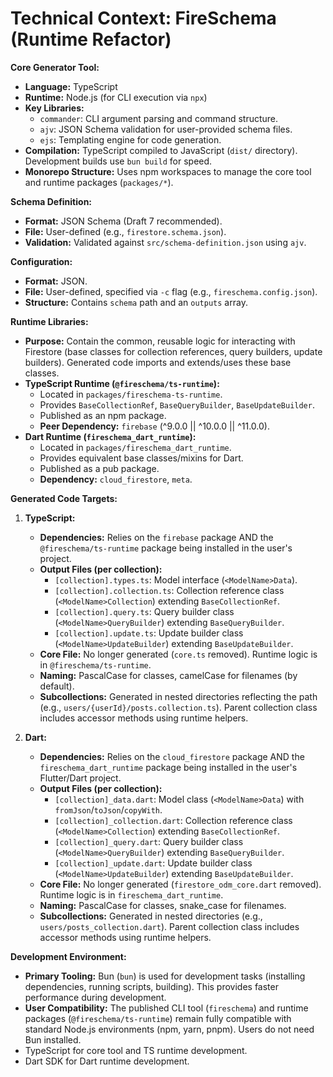 # Technical Context: FireSchema (Runtime Refactor)

**Core Generator Tool:**

- **Language:** TypeScript
- **Runtime:** Node.js (for CLI execution via `npx`)
- **Key Libraries:**
  - `commander`: CLI argument parsing and command structure.
  - `ajv`: JSON Schema validation for user-provided schema files.
  - `ejs`: Templating engine for code generation.
- **Compilation:** TypeScript compiled to JavaScript (`dist/` directory).
  Development builds use `bun build` for speed.
- **Monorepo Structure:** Uses npm workspaces to manage the core tool and
  runtime packages (`packages/*`).

**Schema Definition:**

- **Format:** JSON Schema (Draft 7 recommended).
- **File:** User-defined (e.g., `firestore.schema.json`).
- **Validation:** Validated against `src/schema-definition.json` using `ajv`.

**Configuration:**

- **Format:** JSON.
- **File:** User-defined, specified via `-c` flag (e.g.,
  `fireschema.config.json`).
- **Structure:** Contains `schema` path and an `outputs` array.

**Runtime Libraries:**

- **Purpose:** Contain the common, reusable logic for interacting with Firestore
  (base classes for collection references, query builders, update builders).
  Generated code imports and extends/uses these base classes.
- **TypeScript Runtime (`@fireschema/ts-runtime`):**
  - Located in `packages/fireschema-ts-runtime`.
  - Provides `BaseCollectionRef`, `BaseQueryBuilder`, `BaseUpdateBuilder`.
  - Published as an npm package.
  - **Peer Dependency:** `firebase` (^9.0.0 || ^10.0.0 || ^11.0.0).
- **Dart Runtime (`fireschema_dart_runtime`):**
  - Located in `packages/fireschema_dart_runtime`.
  - Provides equivalent base classes/mixins for Dart.
  - Published as a pub package.
  - **Dependency:** `cloud_firestore`, `meta`.

**Generated Code Targets:**

1. **TypeScript:**
   - **Dependencies:** Relies on the `firebase` package AND the
     `@fireschema/ts-runtime` package being installed in the user's project.
   - **Output Files (per collection):**
     - `[collection].types.ts`: Model interface (`<ModelName>Data`).
     - `[collection].collection.ts`: Collection reference class
       (`<ModelName>Collection`) extending `BaseCollectionRef`.
     - `[collection].query.ts`: Query builder class (`<ModelName>QueryBuilder`)
       extending `BaseQueryBuilder`.
     - `[collection].update.ts`: Update builder class
       (`<ModelName>UpdateBuilder`) extending `BaseUpdateBuilder`.
   - **Core File:** No longer generated (`core.ts` removed). Runtime logic is in
     `@fireschema/ts-runtime`.
   - **Naming:** PascalCase for classes, camelCase for filenames (by default).
   - **Subcollections:** Generated in nested directories reflecting the path
     (e.g., `users/{userId}/posts.collection.ts`). Parent collection class
     includes accessor methods using runtime helpers.

2. **Dart:**
   - **Dependencies:** Relies on the `cloud_firestore` package AND the
     `fireschema_dart_runtime` package being installed in the user's
     Flutter/Dart project.
   - **Output Files (per collection):**
     - `[collection]_data.dart`: Model class (`<ModelName>Data`) with
       `fromJson`/`toJson`/`copyWith`.
     - `[collection]_collection.dart`: Collection reference class
       (`<ModelName>Collection`) extending `BaseCollectionRef`.
     - `[collection]_query.dart`: Query builder class
       (`<ModelName>QueryBuilder`) extending `BaseQueryBuilder`.
     - `[collection]_update.dart`: Update builder class
       (`<ModelName>UpdateBuilder`) extending `BaseUpdateBuilder`.
   - **Core File:** No longer generated (`firestore_odm_core.dart` removed).
     Runtime logic is in `fireschema_dart_runtime`.
   - **Naming:** PascalCase for classes, snake_case for filenames.
   - **Subcollections:** Generated in nested directories (e.g.,
     `users/posts_collection.dart`). Parent collection class includes accessor
     methods using runtime helpers.

**Development Environment:**

- **Primary Tooling:** Bun (`bun`) is used for development tasks (installing
  dependencies, running scripts, building). This provides faster performance
  during development.
- **User Compatibility:** The published CLI tool (`fireschema`) and runtime
  packages (`@fireschema/ts-runtime`) remain fully compatible with standard
  Node.js environments (npm, yarn, pnpm). Users do not need Bun installed.
- TypeScript for core tool and TS runtime development.
- Dart SDK for Dart runtime development.
